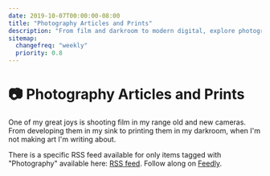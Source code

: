 ```yaml
---
date: 2019-10-07T00:00:00-08:00
title: "Photography Articles and Prints"
description: "From film and darkroom to modern digital, explore photography with photographs and thoughts from Justin Ribeiro."
sitemap:
  changefreq: "weekly"
  priority: 0.8
---
```


# 📷 Photography Articles and Prints

One of my great joys is shooting film in my range old and new cameras. From developing them in my sink to printing them in my darkroom, when I'm not making art I'm writing about.

There is a specific RSS feed available for only items tagged with "Photography" available here: <a href="/data/tags/photography/index.xml" target="_blank">RSS feed</a>. Follow along on <a href='https://feedly.com/i/subscription/feed%2Fhttps%3A%2F%2Fjustinribeiro.com%2Fdata%2Ftags%2Fphotography%2Findex.xml'  target='blank'>Feedly</a>.
